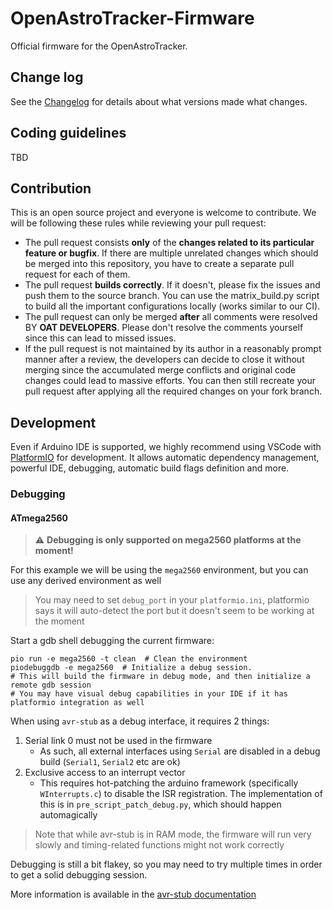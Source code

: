 # OpenAstroTracker-Firmware
Official firmware for the OpenAstroTracker.

## Change log
See the [Changelog](Changelog.md) for details about what versions made what changes.

## Coding guidelines

TBD

## Contribution

This is an open source project and everyone is welcome to contribute. We will be following these rules while reviewing your pull request:
- The pull request consists **only** of the **changes related to its particular feature or bugfix**. If there are multiple unrelated changes which should be merged into this repository, you have to create a separate pull request for each of them. 
- The pull request **builds correctly**. If it doesn't, please fix the issues and push them to the source branch. You can use the matrix_build.py script to build all the important configurations locally (works similar to our CI).
- The pull request can only be merged **after** all comments were resolved BY **OAT DEVELOPERS**. Please don't resolve the comments yourself since this can lead to missed issues.
- If the pull request is not maintained by its author in a reasonably prompt manner after a review, the developers can decide to close it without merging since the accumulated merge conflicts and original code changes could lead to massive efforts. You can then still recreate your pull request after applying all the required changes on your fork branch.

## Development

Even if Arduino IDE is supported, we highly recommend using VSCode with [PlatformIO](https://platformio.org/) for development. It allows automatic dependency management, powerful IDE, debugging, automatic build flags definition and more.

### Debugging

#### ATmega2560

> :warning: **Debugging is only supported on mega2560 platforms at the moment!**

For this example we will be using the `mega2560` environment, but you can use any derived environment as well

> You may need to set `debug_port` in your `platformio.ini`, platformio says it will auto-detect the port but it doesn't seem to be working at the moment

Start a gdb shell debugging the current firmware:
```shell
pio run -e mega2560 -t clean  # Clean the environment
piodebuggdb -e mega2560  # Initialize a debug session.
# This will build the firmware in debug mode, and then initialize a remote gdb session
# You may have visual debug capabilities in your IDE if it has platformio integration as well
```

When using `avr-stub` as a debug interface, it requires 2 things:
1. Serial link 0 must not be used in the firmware
    - As such, all external interfaces using `Serial` are disabled in a debug build (`Serial1`, `Serial2` etc are ok)
2. Exclusive access to an interrupt vector
    - This requires hot-patching the arduino framework (specifically `WInterrupts.c`) to disable the ISR registration. The implementation of this is in `pre_script_patch_debug.py`, which should happen automagically

> Note that while avr-stub is in RAM mode, the firmware will run very slowly and timing-related functions might not work correctly

Debugging is still a bit flakey, so you may need to try multiple times in order to get a solid debugging session.

More information is available in the [avr-stub documentation](https://github.com/jdolinay/avr_debug/tree/master/doc)

